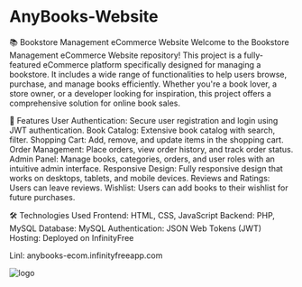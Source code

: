 # AnyBooks-Website
📚 Bookstore Management eCommerce Website
Welcome to the Bookstore Management eCommerce Website repository! This project is a fully-featured eCommerce platform specifically designed for managing a bookstore. It includes a wide range of functionalities to help users browse, purchase, and manage books efficiently. Whether you're a book lover, a store owner, or a developer looking for inspiration, this project offers a comprehensive solution for online book sales.

🌟 Features
User Authentication: Secure user registration and login using JWT authentication.
Book Catalog: Extensive book catalog with search, filter.
Shopping Cart: Add, remove, and update items in the shopping cart.
Order Management: Place orders, view order history, and track order status.
Admin Panel: Manage books, categories, orders, and user roles with an intuitive admin interface.
Responsive Design: Fully responsive design that works on desktops, tablets, and mobile devices.
Reviews and Ratings: Users can leave reviews.
Wishlist: Users can add books to their wishlist for future purchases.

🛠️ Technologies Used
Frontend: HTML, CSS, JavaScript
Backend: PHP, MySQL
Database: MySQL 
Authentication: JSON Web Tokens (JWT)
Hosting: Deployed on InfinityFree

Linl: anybooks-ecom.infinityfreeapp.com

![logo](https://github.com/user-attachments/assets/b36001be-d9d0-4c3a-a37c-1cfbc37f538f)


